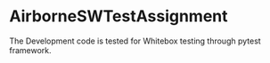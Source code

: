 # AirborneSWTestAssignment

The Development code is tested for Whitebox testing through pytest framework.
